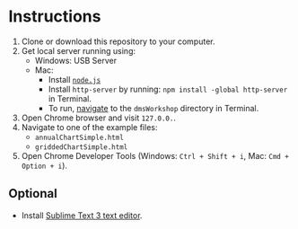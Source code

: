 # Instructions 

1. Clone or download this repository to your computer.
2. Get local server running using:
    * Windows: USB Server
    * Mac: 
        * Install [`node.js`](https://nodejs.org/dist/v6.11.3/node-v6.11.3.pkg)
        * Install `http-server` by running: `npm install -global http-server` in Terminal.
        * To run, [navigate](https://whatbox.ca/wiki/Bash_Shell_Commands) to the `dmsWorkshop` directory in Terminal.
3. Open Chrome browser and visit `127.0.0.`.
4. Navigate to one of the example files:
    * `annualChartSimple.html`
    * `griddedChartSimple.html`
5. Open Chrome Developer Tools (Windows: `Ctrl + Shift + i`, Mac: `Cmd + Option + i`).


## Optional

* Install [Sublime Text 3 text editor](https://www.sublimetext.com/3).

